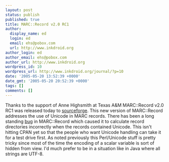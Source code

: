 ```yaml
---
layout: post
status: publish
published: true
title: MARC::Record v2.0 RC1
author:
  display_name: ed
  login: ed
  email: ehs@pobox.com
  url: http://www.inkdroid.org
author_login: ed
author_email: ehs@pobox.com
author_url: http://www.inkdroid.org
wordpress_id: 10
wordpress_url: http://www.inkdroid.org/journal/?p=10
date: '2005-05-20 13:52:39 +0000'
date_gmt: '2005-05-20 20:52:39 +0000'
tags: []
comments: []
---
```


<p>Thanks to the support of Anne Highsmith at Texas A&M MARC::Record v2.0 RC1 was released today to <a href="http://www.sf.net/projects/marcpm">sourceforge</a>. This new version of MARC::Record addresses the use of Unicode in MARC records. There has been a long standing <a href="http://rt.cpan.org/NoAuth/Bug.html?id=3707">bug</a> in MARC::Record which caused it to calculate record directories incorrectly when the records contained Unicode. This isn't hitting CPAN yet so that the people who want Unicode handling can take it for a test drive first. As noted previously this Perl/Unicode stuff is pretty tricky since most of the time the encoding of a scalar variable is sort of hidden from view. I'd much prefer to be in a situation like in Java where all strings are UTF-8.</p>
